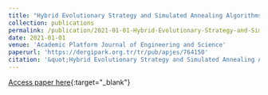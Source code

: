 ```yaml
---
title: "Hybrid Evolutionary Strategy and Simulated Annealing Algorithms for Integrated Process Planning, Scheduling and Due-Date Assignment Problem"
collection: publications
permalink: /publication/2021-01-01-Hybrid-Evolutionary-Strategy-and-Simulated-Annealing-Algorit
date: 2021-01-01
venue: 'Academic Platform Journal of Engineering and Science'
paperurl: 'https://dergipark.org.tr/tr/pub/apjes/764150'
citation: '&quot;Hybrid Evolutionary Strategy and Simulated Annealing Algorithms for Integrated Process Planning, Scheduling and Due-Date Assignment Problem.&quot; Academic Platform Journal of Engineering and Science, 2021.'
---
```

[Access paper here](https://dergipark.org.tr/tr/pub/apjes/764150){:target="_blank"}
